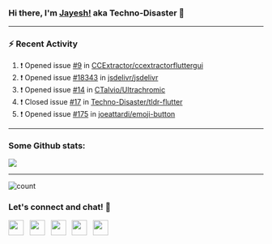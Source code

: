 ### Hi there, I'm [Jayesh!](https://technodisaster.com) aka Techno-Disaster 👋


---

### :zap: Recent Activity

<!--START_SECTION:activity-->
1. ❗️ Opened issue [#9](https://github.com//CCExtractor/ccextractorfluttergui/issues/9) in [CCExtractor/ccextractorfluttergui](https://github.com//CCExtractor/ccextractorfluttergui)
2. ❗️ Opened issue [#18343](https://github.com//jsdelivr/jsdelivr/issues/18343) in [jsdelivr/jsdelivr](https://github.com//jsdelivr/jsdelivr)
3. ❗️ Opened issue [#14](https://github.com//CTalvio/Ultrachromic/issues/14) in [CTalvio/Ultrachromic](https://github.com//CTalvio/Ultrachromic)
4. ❗️ Closed issue [#17](https://github.com//Techno-Disaster/tldr-flutter/issues/17) in [Techno-Disaster/tldr-flutter](https://github.com//Techno-Disaster/tldr-flutter)
5. ❗️ Opened issue [#175](https://github.com//joeattardi/emoji-button/issues/175) in [joeattardi/emoji-button](https://github.com//joeattardi/emoji-button)
<!--END_SECTION:activity-->

---

### Some Github stats:

<a href="https://github.com/anuraghazra/github-readme-stats">
  <img align="center" src="https://github-readme-stats.vercel.app/api?username=Techno-Disaster&include_all_commits=false&count_private=true&show_icons=true&icon_color=f3437a&bg_color=30,f2ffe6,e6ffff" />
</a>

---

![count](https://komarev.com/ghpvc/?username=Techno-Disaster)


### Let's connect and chat! :incoming_envelope:

<p>
 <a href="https://gitlab.com/Techno-Disaster"><img height="30" src="https://img.shields.io/badge/gitlab-FCA121.svg??&style=for-the-badge&logo=gitlab"></a>&nbsp;&nbsp;
<a href="https://twitter.com/techno_disaster"><img height="30" src="https://img.shields.io/badge/twitter-%231DA1F2.svg?&style=for-the-badge&logo=twitter&logoColor=white"></a>&nbsp;&nbsp;
<a href="mailto:nirvejayesh@gmail.com"><img height="30" src="https://img.shields.io/badge/gmail-c14438?&style=for-the-badge&logo=gmail&logoColor=white"></a>&nbsp;&nbsp;
<a href="https://t.me/techno_disaster"><img height="30" src="https://img.shields.io/badge/telegram-blue?&style=for-the-badge&logo=telegram&logoColor=white" /></a>&nbsp;&nbsp;
<a href="https://www.linkedin.com/in/techno-disaster/"><img height="30" src="https://img.shields.io/badge/linkedin-blue.svg?&style=for-the-badge&logo=linkedin&logoColor=white"></a>&nbsp;&nbsp;

</p>
